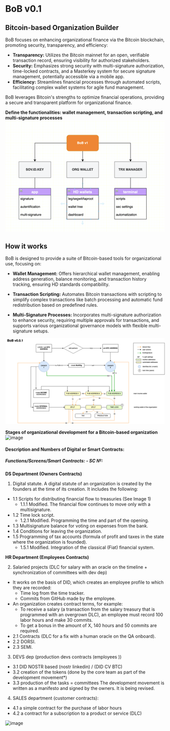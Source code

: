 # BoB v0.1
## Bitcoin-based Organization Builder

BoB focuses on enhancing organizational finance via the Bitcoin blockchain, promoting security, transparency, and efficiency:

- **Transparency:** Utilizes the Bitcoin mainnet for an open, verifiable transaction record, ensuring visibility for authorized stakeholders.
- **Security:** Emphasizes strong security with multi-signature authorization, time-locked contracts, and a Masterkey system for secure signature management, potentially accessible via a mobile app.
- **Efficiency:** Streamlines financial processes through automated scripts, facilitating complex wallet systems for agile fund management.

BoB leverages Bitcoin's strengths to optimize financial operations, providing a secure and transparent platform for organizational finance.


**Define the functionalities: 
wallet management, transaction scripting, and multi-signature processes**
![image](https://github.com/Bitcoin-Based/bitcoin-organization-builder/blob/main/blueprints/BoB%20structure%20.png)

## How it works

BoB is designed to provide a suite of Bitcoin-based tools for organizational use, focusing on:

- **Wallet Management:** Offers hierarchical wallet management, enabling address generation, balance monitoring, and transaction history tracking, ensuring HD standards compatibility.

- **Transaction Scripting:** Automates Bitcoin transactions with scripting to simplify complex transactions like batch processing and automatic fund redistribution based on predefined rules.

- **Multi-Signature Processes:** Incorporates multi-signature authorization to enhance security, requiring multiple approvals for transactions, and supports various organizational governance models with flexible multi-signature setups.


![image](https://github.com/Bitcoin-Based/bitcoin-organization-builder/blob/main/mvp/BoB%20v0.0.1%20scheme.jpg)

**Stages of organizational development for a Bitcoin-based organization** 
![image](https://github.com/tetakta/tetakta/blob/45fd21fe5d4d2be3839eaefadbe1f09b00ad1fc5/img/Bitcoin%20based%20organization.png)


#### Description and Numbers of Digital or Smart Contracts:

##### Functions/Screens/Smart Contracts: - SC №:

**DS Department (Owners Contracts)**

1. Digital statute. A digital statute of an organization is created by the founders at the time of its creation. It includes the following:
- 1.1 Scripts for distributing financial flow to treasuries (See Image 1)
  - 1.1.1 Modified. The financial flow continues to move only with a multisignature.
- 1.2 Time lock script.
  - 1.2.1 Modified. Programming the time and part of the opening.
- 1.3 Multisignature balance for voting on expenses from the bank.
- 1.4 Conditions for leaving the organization.
- 1.5 Programming of tax accounts (formula of profit and taxes in the state where the organization is founded).
  - 1.5.1 Modified. Integration of the classical (Fiat) financial system.


**HR Department (Employees Contracts)**

2. Salaried projects (DLC for salary with an oracle on the timeline + synchronization of committees with dev dep)
- It works on the basis of DID, which creates an employee profile to which they are recorded:
   - Time log from the time tracker.
   - Commits from GitHub made by the employee.
- An organization creates contract terms, for example:
   - To receive a salary (a transaction from the salary treasury that is programmed with an overgrown DLC), an employee must record 100 labor hours and make 30 commits.
   - To get a bonus in the amount of X, 140 hours and 50 commits are required.
- 2.1 Contracts (DLC for a fix with a human oracle on the QA onboard).
- 2.2 DORSI.
- 2.3 SEMI.

3. DEVS dep (production devs contracts (employees ))
- 3.1 DID NOSTR based (nostr linkedin) / (DID CV BTC)
- 3.2 creation of the tokens (done by the core team as part of the development movement*)
- 3.3 production of the tasks = committees
The development movement is written as a manifesto and signed by the owners. It is being revised.

4. SALES department (customer contracts):
- 4.1 a simple contract for the purchase of labor hours
- 4.2 a contract for a subscription to a product or service (DLC)



![image](https://github.com/tetakta/tetakta/blob/90f1a13d77e2f96b5876515c11692ed8c473f947/img/bitcoin%20power.png)
   




